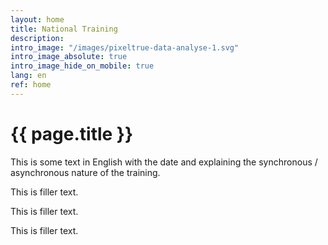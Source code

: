 ```yaml
---
layout: home
title: National Training
description:
intro_image: "/images/pixeltrue-data-analyse-1.svg"
intro_image_absolute: true
intro_image_hide_on_mobile: true
lang: en
ref: home
---
```


# {{ page.title }}

This is some text in English with the date and explaining the synchronous / asynchronous nature of the training.

This is filler text.

This is filler text.

This is filler text.
